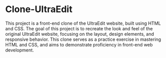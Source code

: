 # Clone-UltraEdit
 This project is a front-end clone of the UltraEdit website, built using HTML and CSS. The goal of this project is to recreate the look and feel of the original UltraEdit website, focusing on the layout, design elements, and responsive behavior. This clone serves as a practice exercise in mastering HTML and CSS, and aims to demonstrate proficiency in front-end web development.

